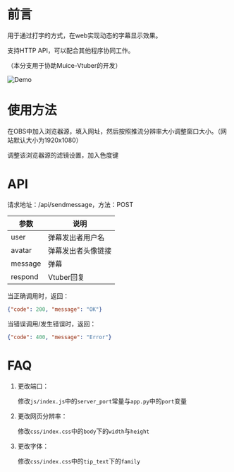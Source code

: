 # 前言
用于通过打字的方式，在web实现动态的字幕显示效果。  

支持HTTP API，可以配合其他程序协同工作。

（本分支用于协助Muice-Vtuber的开发）  

![Demo](C:\Users\Moemu\AppData\Roaming\Typora\typora-user-images\image-20240805205327115.png)

# 使用方法

在OBS中加入浏览器源，填入网址，然后按照推流分辨率大小调整窗口大小。（网站默认大小为1920x1080）

调整该浏览器源的滤镜设置，加入色度键

# API

请求地址：/api/sendmessage，方法：POST

| 参数    | 说明               |
| ------- | ------------------ |
| user    | 弹幕发出者用户名   |
| avatar  | 弹幕发出者头像链接 |
| message | 弹幕               |
| respond | Vtuber回复         |

当正确调用时，返回：

```json
{"code": 200, "message": "OK"}
```

当错误调用/发生错误时，返回：

```json
{"code": 400, "message": "Error"}
```

# FAQ
1. 更改端口：

   修改`js/index.js`中的`server_port`常量与`app.py`中的`port`变量

2. 更改网页分辨率：

   修改`css/index.css`中的`body`下的`width`与`height`

3. 更改字体：

   修改`css/index.css`中的`tip_text`下的`family`
